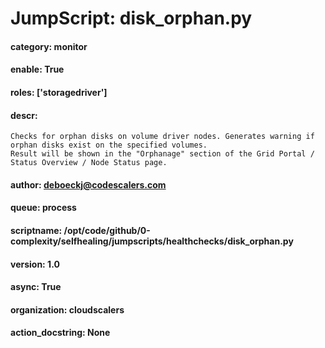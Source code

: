 
# JumpScript: disk_orphan.py
        
#### category: monitor
#### enable: True
#### roles: ['storagedriver']
#### descr: 
```
Checks for orphan disks on volume driver nodes. Generates warning if orphan disks exist on the specified volumes.
Result will be shown in the "Orphanage" section of the Grid Portal / Status Overview / Node Status page.

```
#### author: deboeckj@codescalers.com
#### queue: process
#### scriptname: /opt/code/github/0-complexity/selfhealing/jumpscripts/healthchecks/disk_orphan.py
#### version: 1.0
#### async: True
#### organization: cloudscalers
#### action_docstring: None